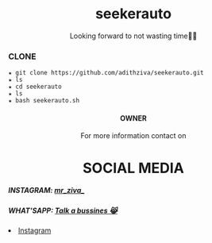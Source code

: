 <h1 align="center">seekerauto</h1>
<p align="center">
Looking forward to not wasting time🏴‍☠️
</p>


### CLONE
```
★ git clone https://github.com/adithziva/seekerauto.git
★ ls
★ cd seekerauto
★ ls
★ bash seekerauto.sh
```

<h4 align="center">OWNER</h4>
<p align="center">For more information contact on</p>
<h1 align="center">SOCIAL MEDIA</h1>

<div> 
<h5>INSTAGRAM: <a href="https://instagram.com/mr_ziva_?igshid=16l8x2u66fm0u">mr_ziva_</a></h5>
</div>
<div>
<h5>WHAT'SAPP: <a href="https://wa.me/+916282943771">Talk a bussines 😹</a><h5>
</div>

<li><a href="https://instagram.com/mr_ziva_?igshid=16l8x2u66fm0u"><i class="im im-instagram" aria-hidden="true"></i><span>Instagram</span></a></li>
